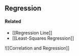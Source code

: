 ## Regression
#### Related
- [[Regression Line]]
- [[Least-Squares Regression]]

![[Correlation and Regression]]